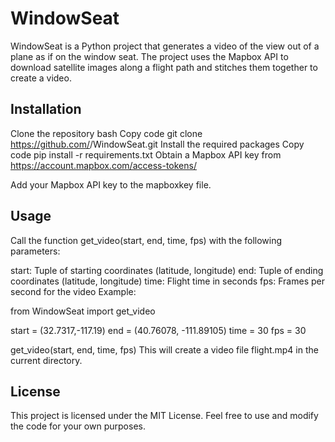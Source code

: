 # WindowSeat
WindowSeat is a Python project that generates a video of the view out of a plane as if on the window seat. The project uses the Mapbox API to download satellite images along a flight path and stitches them together to create a video.

## Installation
Clone the repository
bash
Copy code
git clone https://github.com/<username>/WindowSeat.git
Install the required packages
Copy code
pip install -r requirements.txt
Obtain a Mapbox API key from https://account.mapbox.com/access-tokens/

Add your Mapbox API key to the mapboxkey file.

## Usage
Call the function get_video(start, end, time, fps) with the following parameters:

start: Tuple of starting coordinates (latitude, longitude)
end: Tuple of ending coordinates (latitude, longitude)
time: Flight time in seconds
fps: Frames per second for the video
Example:


from WindowSeat import get_video

start = (32.7317,-117.19)
end = (40.76078, -111.89105)
time = 30
fps = 30

get_video(start, end, time, fps)
This will create a video file flight.mp4 in the current directory.

## License
This project is licensed under the MIT License. Feel free to use and modify the code for your own purposes.
